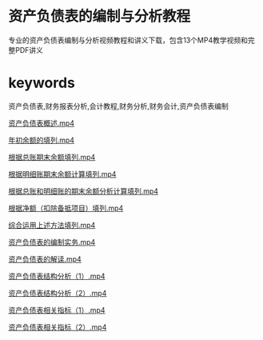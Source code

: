 # 资产负债表的编制与分析教程 
 专业的资产负债表编制与分析视频教程和讲义下载，包含13个MP4教学视频和完整PDF讲义 

# keywords
资产负债表,财务报表分析,会计教程,财务分析,财务会计,资产负债表编制 


[资产负债表概述.mp4](https://balance-sheet-resource.netlify.app/)

[年初余额的填列.mp4](https://balance-sheet-resource.netlify.app/)

[根据总账期末余额填列.mp4](https://balance-sheet-resource.netlify.app/)

[根据明细账期末余额计算填列.mp4](https://balance-sheet-resource.netlify.app/)

[根据总账和明细账的期末余额分析计算填列.mp4](https://balance-sheet-resource.netlify.app/)

[根据净额（扣除备抵项目）填列.mp4](https://balance-sheet-resource.netlify.app/)

[综合运用上述方法填列.mp4](https://balance-sheet-resource.netlify.app/)

[资产负债表的编制实务.mp4](https://balance-sheet-resource.netlify.app/)

[资产负债表的解读.mp4](https://balance-sheet-resource.netlify.app/)

[资产负债表结构分析（1）.mp4](https://balance-sheet-resource.netlify.app/)

[资产负债表结构分析（2）.mp4](https://balance-sheet-resource.netlify.app/)

[资产负债表相关指标（1）.mp4](https://balance-sheet-resource.netlify.app/)

[资产负债表相关指标（2）.mp4](https://balance-sheet-resource.netlify.app/)
